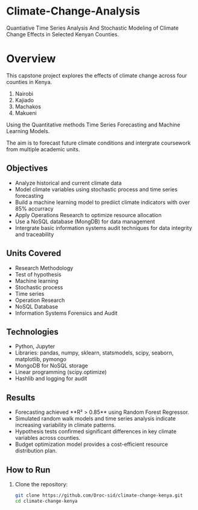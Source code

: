 # Climate-Change-Analysis
Quantiative Time Series Analysis And Stochastic Modeling of Climate Change Effects in Selected Kenyan Counties.


# Overview 
<p>
This capstone project explores the effects of climate change across four counties in Kenya.
</p>

<ol>
 <li>Nairobi</li> 
<li>Kajiado</li>
<li>Machakos</li>
<li>Makueni</li>
</ol>

<p>
Using the Quantitative methods Time Series Forecasting and Machine Learning Models.
</p>

<p> 
The aim is to forecast future climate conditions and intergrate coursework from multiple academic units.
</p>


## Objectives

<ul>
  <li>Analyze historical and current climate data</li>
  <li>Model climate variables using stochastic process and time series forecasting</li>
  <li>Build a machine learning model to prediict climate indicators with over 85% accurracy</li> 
  <li>Apply Operations Research to optimize resource allocation</li> 
  <li>Use a NoSQL database (MongDB) for data management</li>
  <li>Intergrate basic information systems audit techniques for data integrity and traceability</li>
</ul>

## Units Covered

<ul>
  <li>Research Methodology</li>
  <li>Test of hypothesis</li>
  <li>Machine learning</li>
  <li>Stochastic process</li>
  <li>Time series</li>
  <li>Operation Research</li>
  <li>NoSQL Database</li>
  <li>Information Systems Forensics and Audit</li>
</ul>


## Technologies

 <ul>
  <li>Python, Jupyter</li>
  <li>Libraries: pandas, numpy, sklearn, statsmodels, scipy, seaborn, matplotlib, pymongo</li>
  <li>MongoDB for NoSQL storage</li>
  <li>Linear programming (scipy.optimize)</li>
  <li>Hashlib and logging for audit</li>
 </ul>

## Results

<ul>
 <li>Forecasting achieved **R² > 0.85** using Random Forest Regressor.</li>
 <li>Simulated random walk models and time series analysis indicate increasing variability in climate patterns.</li>
 <li>Hypothesis tests confirmed significant differences in key climate variables across counties.</li>
 <li>Budget optimization model provides a cost-efficient resource distribution plan.</li>
</ul>

## How to Run
1. Clone the repository:
   ```bash
   git clone https://github.com/Droc-sid/climate-change-kenya.git
   cd climate-change-kenya


